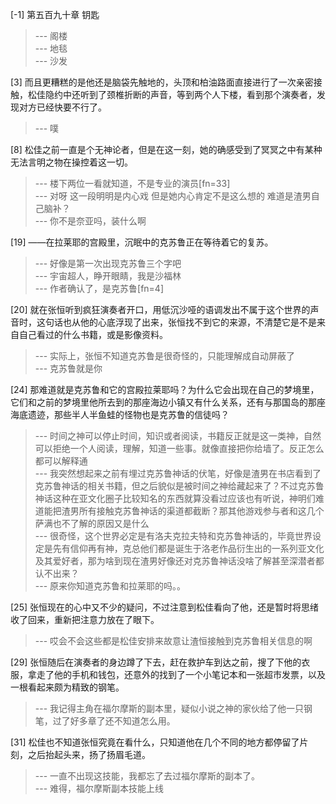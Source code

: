 
[-1] 第五百九十章 钥匙
>--- 阁楼<br>
>--- 地毯<br>
>--- 沙发<br>

[3] 而且更糟糕的是他还是脑袋先触地的，头顶和柏油路面直接进行了一次亲密接触，松佳隐约中还听到了颈椎折断的声音，等到两个人下楼，看到那个演奏者，发现对方已经快要不行了。
>--- 噗<br>

[8] 松佳之前一直是个无神论者，但是在这一刻，她的确感受到了冥冥之中有某种无法言明之物在操控着这一切。
>--- 楼下两位一看就知道，不是专业的演员[fn=33]<br>
>--- 对呀 这一段明明是内心戏 但是她内心肯定不是这么想的
难道是渣男自己脑补？<br>
>--- 你不是奈亚吗，装什么啊<br>

[19] ——在拉莱耶的宫殿里，沉眠中的克苏鲁正在等待着它的复苏。
>--- 好像是第一次出现克苏鲁三个字吧<br>
>--- 宇宙超人，睁开眼睛，我是沙福林<br>
>--- 作者确认了，是克苏鲁[fn=4]<br>

[20] 就在张恒听到疯狂演奏者开口，用低沉沙哑的语调发出不属于这个世界的声音时，这句话也从他的心底浮现了出来，张恒找不到它的来源，不清楚它是不是来自自己看过的什么书籍，或是影像资料。
>--- 实际上，张恒不知道克苏鲁是很奇怪的，只能理解成自动屏蔽了<br>
>--- 克苏鲁就是你<br>

[24] 那难道就是克苏鲁和它的宫殿拉莱耶吗？为什么它会出现在自己的梦境里，它们和之前的梦境里他所去到的那座海边小镇又有什么关系，还有与那国岛的那座海底遗迹，那些半人半鱼蛙的怪物也是克苏鲁的信徒吗？
>--- 时间之神可以停止时间，知识或者阅读，书籍反正就是这一类神，自然可以拒绝一个人阅读，理解，知道一些事。就像直接把你给墙了。反正怎么都可以解释通<br>
>--- 我突然想起来之前有埋过克苏鲁神话的伏笔，好像是渣男在书店看到了克苏鲁神话的相关书籍，但之后貌似是被时间之神给藏起来了？不过克苏鲁神话这种在亚文化圈子比较知名的东西就算没看过应该也有听说，神明们难道能把渣男所有接触克苏鲁神话的渠道都截断？那其他游戏参与者和这几个萨满也不了解的原因又是什么<br>
>--- 很奇怪，这个世界必定是有洛夫克拉夫特和克苏鲁神话的，毕竟世界设定是先有信仰再有神，克总他们都是诞生于洛老作品衍生出的一系列亚文化及其爱好者，那为啥到现在渣男好像还对克苏鲁神话没啥了解甚至深潜者都认不出来？<br>
>--- 原来你知道克苏鲁和拉莱耶的吗。。<br>

[25] 张恒现在的心中又不少的疑问，不过注意到松佳看向了他，还是暂时将思绪收了回来，重新把注意力放在了眼下。
>--- 哎会不会这些都是松佳安排来故意让渣恒接触到克苏鲁相关信息的啊<br>

[29] 张恒随后在演奏者的身边蹲了下去，赶在救护车到达之前，搜了下他的衣服，拿走了他的手机和钱包，还意外的找到了一个小笔记本和一张超市发票，以及一根看起来颇为精致的钢笔。
>--- 我记得主角在福尔摩斯的副本里，疑似小说之神的家伙给了他一只钢笔，过了好多章了还不知道怎么用。<br>

[31] 松佳也不知道张恒究竟在看什么，只知道他在几个不同的地方都停留了片刻，之后抬起头来，扬了扬眉毛道。
>--- 一直不出现这技能，我都忘了去过福尔摩斯的副本了。<br>
>--- 难得，福尔摩斯副本技能上线<br>
